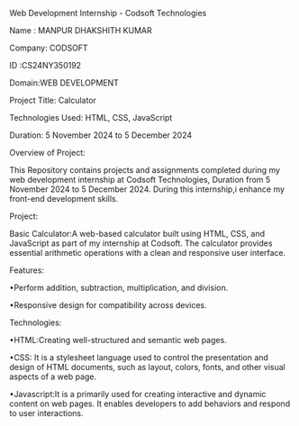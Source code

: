 Web Development Internship - Codsoft Technologies

Name : MANPUR DHAKSHITH KUMAR

Company: CODSOFT 

ID :CS24NY350192

Domain:WEB DEVELOPMENT

Project Title: Calculator

Technologies Used: HTML, CSS, JavaScript

Duration: 5 November 2024 to 5 December 2024

Overview of Project:

 This Repository contains projects and assignments completed during my web development internship at Codsoft Technologies, Duration from 5 November 2024 to 5 December 2024. During this internship,i enhance my front-end development skills.

Project:

   Basic Calculator:A web-based calculator built using HTML, CSS, and JavaScript as part of my internship at Codsoft. The calculator provides essential arithmetic operations with a clean and responsive user interface.

Features:
 
  •Perform addition, subtraction, multiplication, and division.
 
  •Responsive design for compatibility across devices.

 Technologies:
 
   •HTML:Creating well-structured and semantic web pages.
	
   •CSS: It is a stylesheet language used to control the presentation and design of HTML documents, such as layout, colors, fonts, and other visual aspects of a web page.
	
   •Javascript:It is a primarily used for creating interactive and dynamic content on web pages. It enables developers to add behaviors and  respond to user interactions.
